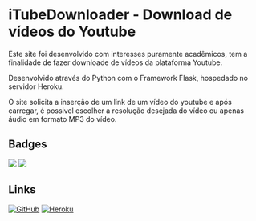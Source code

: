 # iTubeDownloader - Download de vídeos do Youtube

Este site foi desenvolvido com interesses puramente acadêmicos, tem a finalidade de fazer downloade de vídeos da plataforma Youtube.

Desenvolvido através do Python com o Framework Flask, hospedado no servidor Heroku.

O site solicita a inserção de um link de um vídeo do youtube e após carregar, é possivel escolher a resolução desejada do vídeo ou apenas áudio em formato MP3 do vídeo.

## Badges

<img src="https://img.shields.io/badge/Python-FFD43B?style=for-the-badge&logo=python&logoColor=blue" /> <img src="https://img.shields.io/badge/Flask-000000?style=for-the-badge&logo=flask&logoColor=white" /> 

## Links

<a href="https://github.com/elijuniordev/iTubeDownloader">![GitHub](https://img.shields.io/badge/github-%23121011.svg?style=for-the-badge&logo=github&logoColor=white)</a> <a href="https://itubedownload.herokuapp.com/">![Heroku](https://img.shields.io/badge/heroku-%23430098.svg?style=for-the-badge&logo=heroku&logoColor=white)</a>
